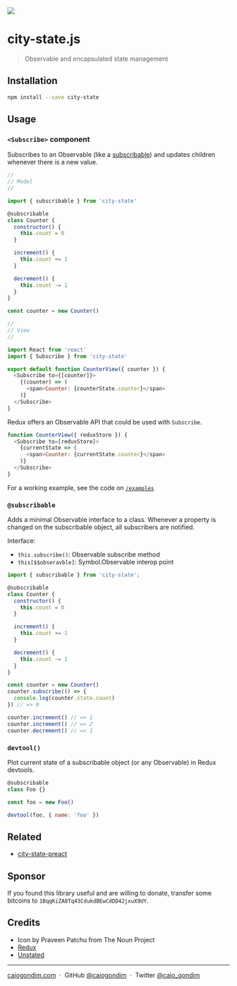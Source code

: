 <img src="https://file-erjgqauviw.now.sh">

# city-state.js

> Observable and encapsulated state management

## Installation

```bash
npm install --save city-state
```

## Usage

### `<Subscribe>` component

Subscribes to an Observable (like a [subscribable](#subscribable)) and updates
children whenever there is a new value.

```js
//
// Model
//

import { subscribable } from 'city-state'

@subscribable
class Counter {
  constructor() {
    this.count = 0
  }

  increment() {
    this.count += 1
  }

  decrement() {
    this.count -= 1
  }
}

const counter = new Counter()

//
// View
//

import React from 'react'
import { Subscribe } from 'city-state'

export default function CounterView({ counter }) {
  <Subscribe to={[counter]}>
    {(counter) => (
      <span>Counter: {counterState.counter}</span>
    )}
  </Subscribe>
}
```

Redux offers an Observable API that could be used with `Subscribe`.

```js
function CounterView({ reduxStore }) {
  <Subscribe to=[reduxStore]>
    {currentState => (
      <span>Counter: {currentState.counter}</span>
    )}
  </Subscribe>
}
```

For a working example, see the code on [`/examples`](/examples/index.js)

### `@subscribable`

Adds a minimal Observable interface to a class.
Whenever a property is changed on the subscribable object, all subscribers are notified.

Interface:

- `this.subscribe()`: Observable subscribe method
- `this[$$obseravble]`: Symbol.Observable interop point

```js
import { subscribable } from 'city-state';

@subscribable
class Counter {
  constructor() {
    this.count = 0
  }

  increment() {
    this.count += 1
  }

  decrement() {
    this.count -= 1
  }
}

const counter = new Counter()
counter.subscribe(() => {
  console.log(counter.state.count)
}) // => 0

counter.increment() // => 1
counter.increment() // => 2
counter.decrement() // => 1
```

### `devtool()`

Plot current state of a subscribable object (or any Observable) in Redux devtools.

```js
@subscribable
class Foo {}

const foo = new Foo()

devtool(foo, { name: 'foo' })
```

## Related
- [city-state-preact](https://github.com/caiogondim/city-state-preact.js)

## Sponsor

If you found this library useful and are willing to donate, transfer some
bitcoins to `1BqqKiZA8Tq43CdukdBEwCdDD42jxuX9UY`.

## Credits

- Icon by Praveen Patchu from The Noun Project
- [Redux](https://github.com/reduxjs/redux)
- [Unstated](https://github.com/jamiebuilds/unstated)

---

[caiogondim.com](https://caiogondim.com) &nbsp;&middot;&nbsp;
GitHub [@caiogondim](https://github.com/caiogondim) &nbsp;&middot;&nbsp;
Twitter [@caio_gondim](https://twitter.com/caio_gondim)

